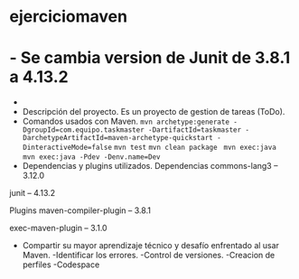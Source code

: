 # ejerciciomaven

# - Se cambia version de Junit de 3.8.1 a 4.13.2
-
- Descripción del proyecto.
    Es un proyecto de gestion de tareas (ToDo).
- Comandos usados con Maven.
    ```mvn archetype:generate -DgroupId=com.equipo.taskmaster -DartifactId=taskmaster -DarchetypeArtifactId=maven-archetype-quickstart -DinteractiveMode=false```
    ``` mvn test ```
    ```mvn clean package ```
    ```mvn exec:java ```
    ```mvn exec:java -Pdev -Denv.name=Dev```
- Dependencias y plugins utilizados.
 Dependencias
commons-lang3 – 3.12.0

junit – 4.13.2

 Plugins
maven-compiler-plugin – 3.8.1

exec-maven-plugin – 3.1.0
- Compartir su mayor aprendizaje técnico y desafío enfrentado al usar
Maven.
    -Identificar los errores.
    -Control de versiones.
    -Creacion de perfiles
    -Codespace
    